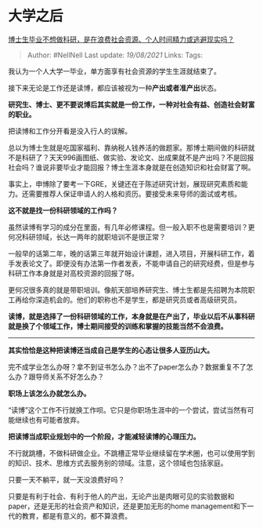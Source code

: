 # 大学之后
[博士生毕业不想做科研，是在浪费社会资源、个人时间精力或逃避现实吗？](https://www.zhihu.com/question/462265744/answer/1923742865)

> Author: #NellNell 
Last update: *19/08/2021* 
Links:
Tags:


  

我认为一个人大学一毕业，单方面享有社会资源的学生生涯就结束了。

接下来无论是工作还是读博，都应该被视为一种**产出或者准产出**状态。

**研究生、博士、更不要说博后其实就是一份工作，一种对社会有益、创造社会财富的职业。**

把读博和工作分开看是没入行人的误解。

总以为博士生就是吃国家福利、靠纳税人钱养活的做题家。那博士期间做的科研就不是科研了？天天996画图纸、做实验、发论文、出成果就不是产出吗？不是回报社会吗？谁说非要毕业才能回报？博士生涯本身就是在创造知识和社会财富了啊。

事实上，申博除了要考一下GRE，关键还在于陈述研究计划，展现研究素质和能力。还需要推荐人保证申请人的人格和资历。要接受未来导师的面试或考核。

**这不就是找一份科研领域的工作吗？**

虽然读博有学习的成分在里面，有几年必修课程。但一般入职不也是需要培训？更何况科研领域，长达一两年的就职培训不是很正常？

一般早的话第二年，晚的话第三年就开始设计课题，进入项目，开展科研工作，着手发表论文了。即便没有办法第一作者发表，不能申请自己的研究经费，但是参与科研工作本身就是对高校资源的回报了呀。

更何况很多真的就是带职培训。像航天部培养研究生、博士生都是先招聘为本院职工再给你深造机会的。他们的职称也不是学生，都是研究员或者高级研究员。

**读博，就是选择了一份科研领域的工作，本身就是在产出了，毕业以后不从事科研就是换了个领域工作，博士期间接受的训练和掌握的技能当然不会浪费。**

---

**其实恰恰是这种把读博还当成自己是学生的心态让很多人亚历山大。**

完不成学业怎么办呀？拿不到证书怎么办？出不了paper怎么办？数据重复不了怎么办？跟导师关系不好怎么办？

**职场上该怎么办就怎么办。**

“读博”这个工作不行就换工作呗。它只是你职场生涯中的一个尝试，尝试当然有可能继续也有可能者放弃。

**把读博当成职业规划中的一个阶段，才能减轻读博的心理压力。**

不行就跳槽，不做科研做企业。不跳槽正常毕业继续留在学术圈，也可以使用学到的知识、技术、思维方式去服务别的领域。注意，这个领域也包括家庭。

只要一天不躺平，就一天没浪费好吗？

只要是有利于社会、有利于他人的产出，无论产出是肉眼可见的实验数据和paper，还是无形的社会资产和知识，还是更加无形的home management和下一代的教育，都是有意义的。都不算浪费。